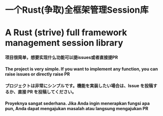 
# 一个Rust(争取)全框架管理Session库
# A Rust (strive) full framework management session library




#### 项目很简单，想要实现什么功能可以提issues或者直接提PR
#### The project is very simple. If you want to implement any function, you can raise issues or directly raise PR
#### プロジェクトは非常にシンプルです。機能を実装したい場合は、Issue を投稿するか、直接 PR を投稿してください。
#### Proyeknya sangat sederhana. Jika Anda ingin menerapkan fungsi apa pun, Anda dapat mengajukan masalah atau langsung mengajukan PR